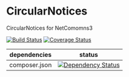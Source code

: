 CircularNotices
=======

CircularNotices for NetComomns3

[![Build Status](https://travis-ci.org/NetCommons3/CircularNotices.svg?branch=master)](https://travis-ci.org/NetCommons3/CircularNotices)
[![Coverage Status](https://img.shields.io/coveralls/NetCommons3/CircularNotices.svg)](https://coveralls.io/r/NetCommons3/CircularNotices?branch=master)

| dependencies | status |
| ------------ | ------ |
| composer.json | [![Dependency Status](https://www.versioneye.com/user/projects/54d34c21ee3836ec1000002a/badge.svg?style=flat)](https://www.versioneye.com/user/projects/54d34c21ee3836ec1000002a) |



